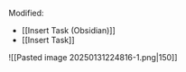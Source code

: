Modified:
- [[Insert Task (Obsidian)]]
- [[Insert Task]]

![[Pasted image 20250131224816-1.png|150]]
